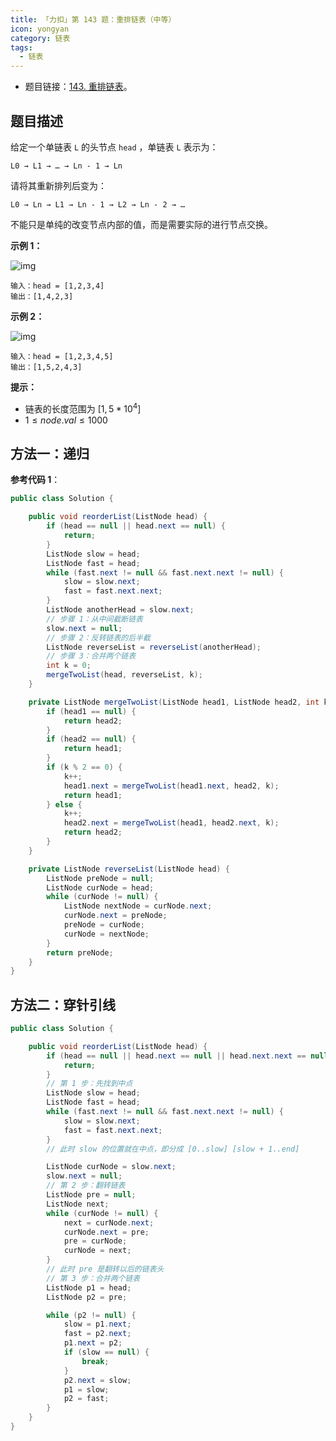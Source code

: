 ```yaml
---
title: 「力扣」第 143 题：重排链表（中等）
icon: yongyan
category: 链表
tags:
  - 链表
---
```


- 题目链接：[143. 重排链表](https://leetcode-cn.com/problems/reorder-list/)。

## 题目描述

给定一个单链表 `L` 的头节点 `head` ，单链表 `L` 表示为：

```
L0 → L1 → … → Ln - 1 → Ln
```

请将其重新排列后变为：

```
L0 → Ln → L1 → Ln - 1 → L2 → Ln - 2 → …
```

不能只是单纯的改变节点内部的值，而是需要实际的进行节点交换。

**示例 1：**

![img](https://pic.leetcode-cn.com/1626420311-PkUiGI-image.png)

```
输入：head = [1,2,3,4]
输出：[1,4,2,3]
```

**示例 2：**

![img](https://pic.leetcode-cn.com/1626420320-YUiulT-image.png)

```
输入：head = [1,2,3,4,5]
输出：[1,5,2,4,3]
```

**提示：**

- 链表的长度范围为 $[1, 5 * 10^4]$
- $1 \le node.val \le 1000$

## 方法一：递归

**参考代码 1**：

```java
public class Solution {

    public void reorderList(ListNode head) {
        if (head == null || head.next == null) {
            return;
        }
        ListNode slow = head;
        ListNode fast = head;
        while (fast.next != null && fast.next.next != null) {
            slow = slow.next;
            fast = fast.next.next;
        }
        ListNode anotherHead = slow.next;
        // 步骤 1：从中间截断链表
        slow.next = null;
        // 步骤 2：反转链表的后半截
        ListNode reverseList = reverseList(anotherHead);
        // 步骤 3：合并两个链表
        int k = 0;
        mergeTwoList(head, reverseList, k);
    }

    private ListNode mergeTwoList(ListNode head1, ListNode head2, int k) {
        if (head1 == null) {
            return head2;
        }
        if (head2 == null) {
            return head1;
        }
        if (k % 2 == 0) {
            k++;
            head1.next = mergeTwoList(head1.next, head2, k);
            return head1;
        } else {
            k++;
            head2.next = mergeTwoList(head1, head2.next, k);
            return head2;
        }
    }

    private ListNode reverseList(ListNode head) {
        ListNode preNode = null;
        ListNode curNode = head;
        while (curNode != null) {
            ListNode nextNode = curNode.next;
            curNode.next = preNode;
            preNode = curNode;
            curNode = nextNode;
        }
        return preNode;
    }
}
```

## 方法二：穿针引线

```java
public class Solution {

    public void reorderList(ListNode head) {
        if (head == null || head.next == null || head.next.next == null) {
            return;
        }
        // 第 1 步：先找到中点
        ListNode slow = head;
        ListNode fast = head;
        while (fast.next != null && fast.next.next != null) {
            slow = slow.next;
            fast = fast.next.next;
        }
        // 此时 slow 的位置就在中点，即分成 [0..slow] [slow + 1..end]

        ListNode curNode = slow.next;
        slow.next = null;
        // 第 2 步：翻转链表
        ListNode pre = null;
        ListNode next;
        while (curNode != null) {
            next = curNode.next;
            curNode.next = pre;
            pre = curNode;
            curNode = next;
        }
        // 此时 pre 是翻转以后的链表头
        // 第 3 步：合并两个链表
        ListNode p1 = head;
        ListNode p2 = pre;

        while (p2 != null) {
            slow = p1.next;
            fast = p2.next;
            p1.next = p2;
            if (slow == null) {
                break;
            }
            p2.next = slow;
            p1 = slow;
            p2 = fast;
        }
    }
}
```
